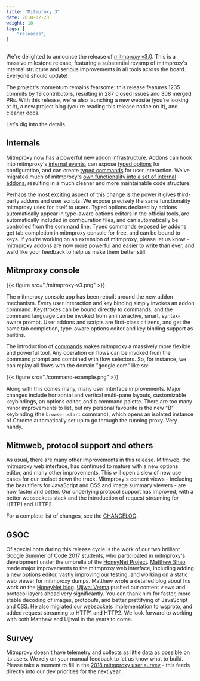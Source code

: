 ```yaml
---
title: "Mitmproxy 3"
date: 2018-02-23
weight: 10
tags: [
    "releases",
]
---
```


We're delighted to announce the release of [mitmproxy
v3.0](https://github.com/mitmproxy/mitmproxy/releases/latest). This is a massive
milestone release, featuring a substantial revamp of mitmproxy's internal
structure and serious improvements in all tools across the board. Everyone should
update!

The project's momentum remains fearsome: this release features 1235 commits by
19 contributors, resulting in 287 closed issues and 308 merged PRs. With this
release, we're also launching a new website (you're looking at it), a new
project blog (you're reading this release notice on it), and [cleaner
docs](/docs/latest).

Let's dig into the details.

## Internals

Mitmproxy now has a powerful new [addon
infrastructure](/docs/latest/addons-overview/). Addons can hook into mitmproxy's
[internal events](/docs/latest/addons-events/), can expose [typed
options](/docs/latest/addons-options) for configuration, and can create [typed
commands](/docs/latest/addons-events/) for user interaction. We've migrated much
of mitmproxy's [own functionality into a set of internal
addons](https://github.com/mitmproxy/mitmproxy/tree/master/mitmproxy/addons),
resulting in a much cleaner and more maintainable code structure.

Perhaps the most exciting aspect of this change is the power it gives
third-party addons and user scripts. We expose precisely the same functionality
mitmproxy uses for itself to users. Typed options declared by addons
automatically appear in type-aware options editors in the official tools, are
automatically included in configuration files, and can automatically be
controlled from the command line. Typed commands exposed by addons get tab
completion in mitmproxy console for free, and can be bound to keys. If you're
working on an extension of mitmproxy, please let us know - mitmproxy addons are
now more powerful and easier to write than ever, and we'd like your feedback to
help us make them better still.


## Mitmproxy console

{{< figure src="./mitmproxy-v3.png" >}}

The mitmproxy console app has been rebuilt around the new addon mechanism. Every
user interaction and key binding simply invokes an addon command. Keystrokes can
be bound directly to commands, and the command language can be invoked from an
interactive, smart, syntax-aware prompt. User addons and scripts are first-class
citizens, and get the same tab completion, type-aware options editor and key
binding support as builtins.

The introduction of [commands](/docs/latest/concepts-commands) makes mitmproxy a
massively more flexible and powerful tool. Any operation on flows can be invoked
from the command prompt and combined with flow selectors. So, for instance, we
can replay all flows with the domain "google.com" like so:

{{< figure src="./command-example.png" >}}

Along with this comes many, many user interface improvements. Major changes
include horizontal and vertical multi-pane layouts, customizable keybindings, an
options editor, and a command palette. There are too many minor improvements to
list, but my personal favourite is the new "B" keybinding (the `browser.start`
command), which opens an isolated instance of Chrome automatically set up to go
through the running proxy. Very handy.


## Mitmweb, protocol support and others

As usual, there are many other improvements in this release. Mitmweb, the
mitmproxy web interface, has continued to mature with a new options editor, and
many other improvements. This will open a slew of new use cases for our toolset
down the track. Mitmproxy's content views - including the beautifiers for
JavaScript and CSS and image summary viewers - are now faster and better. Our
underlying protocol support has improved, with a better websockets stack and the
introduction of request streaming for HTTP1 and HTTP2.

For a complete list of changes, see the
[CHANGELOG](https://github.com/mitmproxy/mitmproxy/blob/master/CHANGELOG).



## GSOC

Of special note during this release cycle is the work of our two brilliant
[Google Summer of Code 2017](https://summerofcode.withgoogle.com/) students, who
participated in mitmproxy's development under the umbrella of the [HoneyNet
Project](https://www.honeynet.org/). [Matthew
Shao](https://github.com/matthewshao) made major improvements to the mitmproxy
web interface, including adding a new options editor, vastly improving our
testing, and working on a static web viewer for mitmproxy dumps. Matthew wrote a
detailed blog about his work on the [HoneyNet
blog](http://honeynet.org/node/1359). [Ujjwal
Verma](https://github.com/ujjwal96) pushed our content views and protocol layers
ahead very significantly. You can thank him for faster, more stable decoding of
images, protobufs, and better prettifying of JavaScript and CSS. He also
migrated our websockets implementation to
[wsproto](https://github.com/python-hyper/wsproto), and added request streaming
to HTTP1 and HTTP2. We look forward to working with both Matthew and Ujjwal in
the years to come.



## Survey

Mitmproxy doesn't have telemetry and collects as little data as possible on its
users. We rely on your manual feedback to let us know what to build. Please take
a moment to fill in the [2018 mitmproxy user
survey](https://goo.gl/forms/Or2mwRtcG5h8yr813) - this feeds directly into our
dev priorities for the next year.



